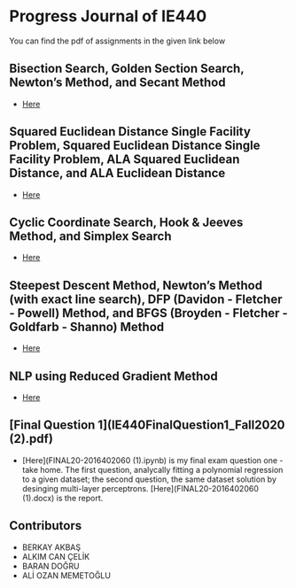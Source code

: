 # Progress Journal of IE440
You can find the pdf of assignments in the given link below

## Bisection Search, Golden Section Search, Newton’s Method, and Secant Method

- [Here](https://colab.research.google.com/drive/1QLTN3TeJOPX5eqxxGi8RhgcOSfqQp88M?usp=sharing)

## Squared Euclidean Distance Single Facility Problem, Squared Euclidean Distance Single Facility Problem, ALA Squared Euclidean Distance, and ALA Euclidean Distance

- [Here](https://colab.research.google.com/drive/18FV5bwPcc9mrQTrRLupIz6xHTgNRCWOF?usp=sharing)

## Cyclic Coordinate Search, Hook & Jeeves Method, and Simplex Search

- [Here](https://colab.research.google.com/drive/15aARYTA7Fa0rqNrQ6woHCc-E_LKjCnUT#scrollTo=mEprdT-KAccF)

## Steepest Descent Method, Newton’s Method (with exact line search), DFP (Davidon - Fletcher - Powell) Method, and BFGS (Broyden - Fletcher - Goldfarb - Shanno) Method

- [Here](https://colab.research.google.com/drive/1seWOsdtP1a6WQyZkm1nvr_64tIwCzA2i?usp=sharing)

## NLP using Reduced Gradient Method

- [Here](https://colab.research.google.com/drive/1B4mRfk66gy7xbmUU2pjTRT4SXe2IzOYS#scrollTo=6l0Gdzv5jd7k)

## [Final Question 1](IE440FinalQuestion1_Fall2020 (2).pdf)

- [Here](FINAL20-2016402060 (1).ipynb) is my final exam question one - take home. The first question, analycally fitting a polynomial regression to a given dataset; the second question, the same dataset solution by desinging multi-layer perceptrons. [Here](FINAL20-2016402060 (1).docx) is the report. 

## Contributors 
* BERKAY AKBAŞ
* ALKIM CAN ÇELİK
* BARAN DOĞRU
* ALİ OZAN MEMETOĞLU
